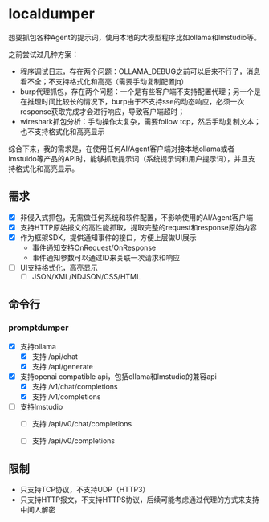 # localdumper

想要抓包各种Agent的提示词，使用本地的大模型程序比如ollama和lmstudio等。

之前尝试过几种方案：

- 程序调试日志，存在两个问题：OLLAMA_DEBUG之前可以后来不行了，消息看不全；不支持格式化和高亮（需要手动复制配置jq）
- burp代理抓包，存在两个问题：一个是有些客户端不支持配置代理；另一个是在推理时间比较长的情况下，burp由于不支持sse的动态响应，必须一次response获取完成才会进行响应，导致客户端超时；
- wireshark抓包分析：手动操作太复杂，需要follow tcp，然后手动复制文本；也不支持格式化和高亮显示

综合下来，我的需求是，在使用任何AI/Agent客户端对接本地ollama或者lmstuido等产品的API时，能够抓取提示词（系统提示词和用户提示词），并且支持格式化和高亮显示。

## 需求

- [x] 非侵入式抓包，无需做任何系统和软件配置，不影响使用的AI/Agent客户端
- [x] 支持HTTP原始报文的高性能抓取，提取完整的request和response原始内容
- [x] 作为框架SDK，提供通知事件的接口，方便上层做UI展示
  - 事件通知支持OnRequest/OnResponse
  - 事件通知参数可以通过ID来关联一次请求和响应
- [ ] UI支持格式化，高亮显示
  - [ ] JSON/XML/NDJSON/CSS/HTML

## 命令行

### promptdumper

- [x] 支持ollama
  - [x] 支持 /api/chat
  - [x] 支持 /api/generate
- [x] 支持openai compatible api，包括ollama和lmstudio的兼容api
  - [x] 支持 /v1/chat/completions
  - [x] 支持 /v1/completions
- [ ] 支持lmstudio
  - [ ] 支持 /api/v0/chat/completions
  - [ ] 支持 /api/v0/completions


## 限制

- 只支持TCP协议，不支持UDP（HTTP3）
- 只支持HTTP报文，不支持HTTPS协议，后续可能考虑通过代理的方式来支持中间人解密
